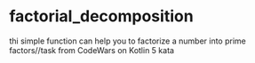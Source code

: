 # factorial_decomposition
thi simple function can help you to factorize a number into prime factors//task from CodeWars on Kotlin
5 kata
